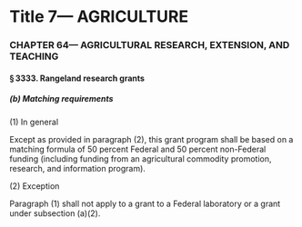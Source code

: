 
# Title 7— AGRICULTURE
### CHAPTER 64— AGRICULTURAL RESEARCH, EXTENSION, AND TEACHING
#### § 3333. Rangeland research grants
##### (b) Matching requirements

(1) In general

Except as provided in paragraph (2), this grant program shall be based on a matching formula of 50 percent Federal and 50 percent non-Federal funding (including funding from an agricultural commodity promotion, research, and information program).

(2) Exception

Paragraph (1) shall not apply to a grant to a Federal laboratory or a grant under subsection (a)(2).
